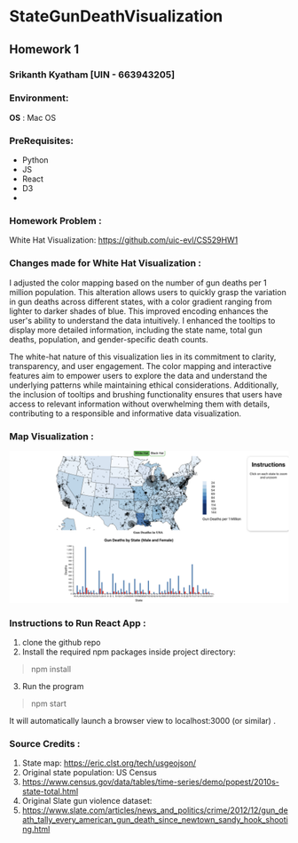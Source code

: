# StateGunDeathVisualization
## Homework 1

### Srikanth Kyatham [UIN - 663943205]


### Environment:
**OS** : Mac OS

### PreRequisites:
- Python
- JS
- React
- D3
- 
### Homework Problem :
White Hat Visualization: https://github.com/uic-evl/CS529HW1

### Changes made for White Hat Visualization :

I adjusted the color mapping based on the number of gun deaths per 1 million population. This alteration allows users to quickly grasp the variation in gun deaths across different states, with a color gradient ranging from lighter to darker shades of blue. This improved encoding enhances the user's ability to understand the data intuitively. I enhanced the tooltips to display more detailed information, including the state name, total gun deaths, population, and gender-specific death counts.

The white-hat nature of this visualization lies in its commitment to clarity, transparency, and user engagement. The color mapping and interactive features aim to empower users to explore the data and understand the underlying patterns while maintaining ethical considerations. Additionally, the inclusion of tooltips and brushing functionality ensures that users have access to relevant information without overwhelming them with details, contributing to a responsible and informative data visualization.

### Map Visualization :

![map.png](images/map.png)

### Instructions to Run React App :
1. clone the github repo
2. Install the required npm packages inside project directory:
  > npm install
3. Run the program
  >npm start

It will automatically launch a browser view to localhost:3000 (or similar) .

### Source Credits :
1. State map: https://eric.clst.org/tech/usgeojson/
3. Original state population: US Census 
4. https://www.census.gov/data/tables/time-series/demo/popest/2010s-state-total.html
5. Original Slate gun violence dataset:
6. https://www.slate.com/articles/news_and_politics/crime/2012/12/gun_death_tally_every_american_gun_death_since_newtown_sandy_hook_shooting.html
